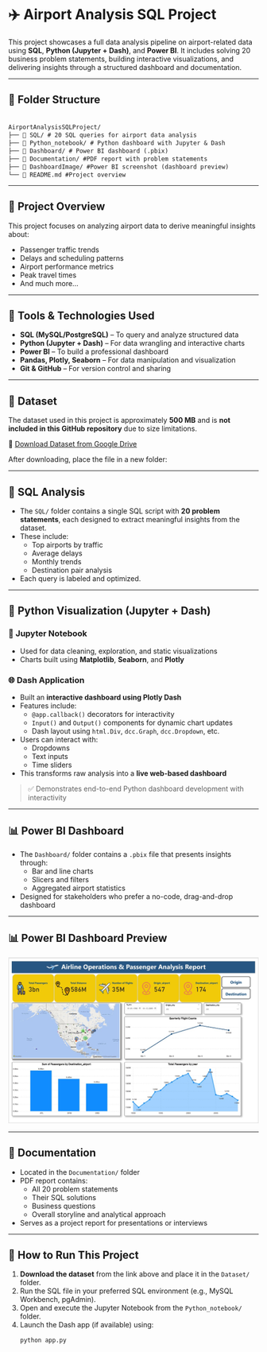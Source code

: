 # ✈️ Airport Analysis SQL Project

This project showcases a full data analysis pipeline on airport-related data using **SQL**, **Python (Jupyter + Dash)**, and **Power BI**. It includes solving 20 business problem statements, building interactive visualizations, and delivering insights through a structured dashboard and documentation.

---

## 📁 Folder Structure

```

AirportAnalysisSQLProject/
├── 📂 SQL/ # 20 SQL queries for airport data analysis
├── 📂 Python_notebook/ # Python dashboard with Jupyter & Dash
├── 📂 Dashboard/ # Power BI dashboard (.pbix)
├── 📂 Documentation/ #PDF report with problem statements
├── 📂 DashboardImage/ #Power BI screenshot (dashboard preview)
└── 📄 README.md #Project overview
``` 



---
## 🧠 Project Overview

This project focuses on analyzing airport data to derive meaningful insights about:

- Passenger traffic trends
- Delays and scheduling patterns
- Airport performance metrics
- Peak travel times
- And much more...

---

## 🧰 Tools & Technologies Used

- **SQL (MySQL/PostgreSQL)** – To query and analyze structured data
- **Python (Jupyter + Dash)** – For data wrangling and interactive charts
- **Power BI** – To build a professional dashboard
- **Pandas, Plotly, Seaborn** – For data manipulation and visualization
- **Git & GitHub** – For version control and sharing

---

## 📂 Dataset

The dataset used in this project is approximately **500 MB** and is **not included in this GitHub repository** due to size limitations.

🔗 [Download Dataset from Google Drive](https://drive.google.com/file/d/1Mk00QddbF8oExiPN0MSVEr58d0NN9s3w/view?usp=drivesdk)  


After downloading, place the file in a new folder:


---

## 🧮 SQL Analysis

- The `SQL/` folder contains a single SQL script with **20 problem statements**, each designed to extract meaningful insights from the dataset.
- These include:
  - Top airports by traffic
  - Average delays
  - Monthly trends
  - Destination pair analysis
- Each query is labeled and optimized.

---

## 🐍 Python Visualization (Jupyter + Dash)

### 📘 Jupyter Notebook
- Used for data cleaning, exploration, and static visualizations
- Charts built using **Matplotlib**, **Seaborn**, and **Plotly**

### 🌐 Dash Application
- Built an **interactive dashboard using Plotly Dash**
- Features include:
  - `@app.callback()` decorators for interactivity
  - `Input()` and `Output()` components for dynamic chart updates
  - Dash layout using `html.Div`, `dcc.Graph`, `dcc.Dropdown`, etc.
- Users can interact with:
  - Dropdowns
  - Text inputs
  - Time sliders
- This transforms raw analysis into a **live web-based dashboard**

> ✅ Demonstrates end-to-end Python dashboard development with interactivity

---

## 📊 Power BI Dashboard

- The `Dashboard/` folder contains a `.pbix` file that presents insights through:
  - Bar and line charts
  - Slicers and filters
  - Aggregated airport statistics
- Designed for stakeholders who prefer a no-code, drag-and-drop dashboard

---

## 📊 Power BI Dashboard Preview

![Power BI Dashboard](Dashboard_image/dashboard_image.jpg)


---

## 📄 Documentation

- Located in the `Documentation/` folder
- PDF report contains:
  - All 20 problem statements
  - Their SQL solutions
  - Business questions
  - Overall storyline and analytical approach
- Serves as a project report for presentations or interviews

---

## 🚀 How to Run This Project

1. **Download the dataset** from the link above and place it in the `Dataset/` folder.
2. Run the SQL file in your preferred SQL environment (e.g., MySQL Workbench, pgAdmin).
3. Open and execute the Jupyter Notebook from the `Python_notebook/` folder.
4. Launch the Dash app (if available) using:
   ```bash
   python app.py

